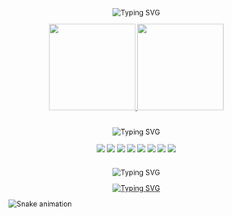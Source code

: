 <p align="center">
  <a>
    <img src="https://readme-typing-svg.demolab.com?      font=VT323&size=35&pause=1000&color=FFFFFF&center=true&width=435&lines=Hello!;My+name+is+Tiago!;Welcome+to+my+profile!" alt="Typing SVG" />
  </a>
</p>

<div align=center>
  <a href="https://github.com/Tiaguh">
  <img height="170em" src="https://github-readme-stats.vercel.app/api?username=Tiaguh&show_icons=true&theme=dark&include_all_commits=true&count_private=true"/>
  <img height="170em" src="https://github-readme-stats.vercel.app/api/top-langs/?username=Tiaguh&layout=compact&langs_count=7&theme=dark"/>
</div>

<br>

<p align="center">
  <a>
    <img src="https://readme-typing-svg.demolab.com?font=VT323&size=35&pause=1000000000&color=FFFFFF&center=true&repeat=true&width=435&lines=Tools+and+Languages..." alt="Typing SVG" />
  </a>
</p>

<div align="center">
  <img align="center" src="https://img.icons8.com/color/48/000000/react-native.png"/>
  <img align="center" src="https://img.icons8.com/color/48/000000/nodejs.png"/>
  <img align="center" src="https://img.icons8.com/color/48/javascript.png" >
  <img align="center" src="https://img.icons8.com/color/48/python.png" >
  <img align="center" src="https://img.icons8.com/color/48/html-5--v1.png" >
  <img align="center" src="https://img.icons8.com/color/48/css3.png" >
  <img align="center" src="https://img.icons8.com/color/48/mysql-logo.png" >
  <img align="center" src="https://img.icons8.com/color/48/000000/git.png"/>
</div>
  
<br>
  
<p align="center">
  <a>
    <img src="https://readme-typing-svg.demolab.com?font=VT323&size=28&pause=1000000000&color=FFFFFF&center=true&width=1000&lines= I'm currently studying systems development, this is my course completion work:" alt="Typing SVG" /> 
  </a>
</p>

<p align="center">
  <a href="https://github.com/BRun0442/Imovim">
    <img src="https://readme-typing-svg.demolab.com?font=VT323&size=28&pause=1000000000&color=FFFFFF&center=true&width=1000&lines= https://github.com/BRun0442/Imovim" alt="Typing SVG" /> 
  </a>
</p>
  
![Snake animation](https://github.com/Tiaguh/Tiaguh/blob/output/github-contribution-grid-snake.svg)
